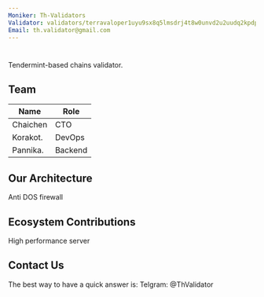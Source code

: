 ```yaml
---
Moniker: Th-Validators
Validator: validators/terravaloper1uyu9sx8q5lmsdrj4t8w0unvd2u2uudq2kpdpk0
Email: th.validator@gmail.com
---
```



# <moniker> 
Tendermint-based chains validator.

## Team



| Name            | Role    | 
| --------------- | ------- | 
| Chaichen        | CTO     | 
| Korakot.        | DevOps  | 
| Pannika.        | Backend | 

## Our Architecture
Anti DOS firewall

## Ecosystem Contributions

High performance server
## Contact Us

The best way to have a quick answer is:  Telgram: @ThValidator


